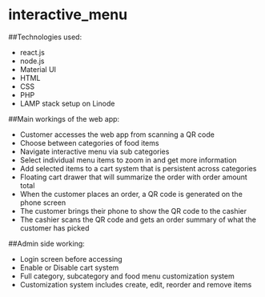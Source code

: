 # interactive_menu

##Technologies used:
- react.js
- node.js
- Material UI
- HTML
- CSS
- PHP
- LAMP stack setup on Linode

##Main workings of the web app:
- Customer accesses the web app from scanning a QR code
- Choose between categories of food items
- Navigate interactive menu via sub categories
- Select individual menu items to zoom in and get more information
- Add selected items to a cart system that is persistent across categories
- Floating cart drawer that will summarize the order with order amount total
- When the customer places an order, a QR code is generated on the phone screen
- The customer brings their phone to show the QR code to the cashier
- The cashier scans the QR code and gets an order summary of what the customer has picked

##Admin side working:
- Login screen before accessing
- Enable or Disable cart system
- Full category, subcategory and food menu customization system
- Customization system includes create, edit, reorder and remove items
